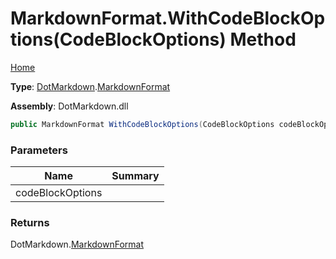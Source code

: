 # MarkdownFormat\.WithCodeBlockOptions\(CodeBlockOptions\) Method

[Home](../../../README.md)

**Type**: [DotMarkdown](../../README.md)\.[MarkdownFormat](../README.md)

**Assembly**: DotMarkdown\.dll

```csharp
public MarkdownFormat WithCodeBlockOptions(CodeBlockOptions codeBlockOptions)
```

### Parameters

| Name | Summary |
| ---- | ------- |
| codeBlockOptions | |

### Returns

DotMarkdown\.[MarkdownFormat](../README.md)

